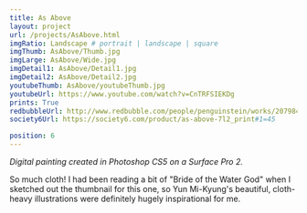 ```yaml
---
title: As Above
layout: project
url: /projects/AsAbove.html
imgRatio: Landscape # portrait | landscape | square
imgThumb: AsAbove/Thumb.jpg
imgLarge: AsAbove/Wide.jpg
imgDetail1: AsAbove/Detail1.jpg
imgDetail2: AsAbove/Detail2.jpg
youtubeThumb: AsAbove/youtubeThumb.jpg
youtubeUrl: https://www.youtube.com/watch?v=CnTRFSIEKDg
prints: True
redbubbleUrl: http://www.redbubble.com/people/penguinstein/works/20798404-as-above
society6Url: https://society6.com/product/as-above-7l2_print#1=45

position: 6
---
```


*Digital painting created in Photoshop CS5 on a Surface Pro 2.*

So much cloth! I had been reading a bit of "Bride of the Water God" when I sketched out the thumbnail for this one, so Yun Mi-Kyung's beautiful, cloth-heavy illustrations were definitely hugely inspirational for me.
